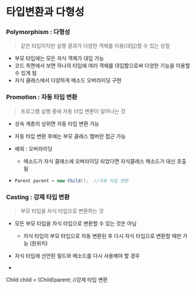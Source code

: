 # 타입변환과 다형성





### Polymorphism : 다형성

> 같은 타입이지만 실행 결과가 다양한 객체를 이용(대입)할 수 있는 성질



- 부모 타입에는 모든 자식 객체가 대입 가능
- 코드 측면에서 보면 하나의 타입에 여러 객체를 대입함으로써 다양한 기능을 이용할 수 있게 됨
- 자식 클래스에서 다양하게 메소드 오버라이딩 구현



### Promotion : 자동 타입 변환

> 프로그램 실행 중에 자동 타입 변환이 일어나는 것



- 상속 계층의 상위면 자동 타입 변환 가능
- 자동 타입 변환 후에는 부모 클래스 멤버만 접근 가능

- 예외 : 오버라이딩
  - 메소드가 자식 클래스에 오버라이딩 되었다면 자식클래스 메소드가 대신 호출됨

- ```java
  Parent parent = new Child();	//자동 타입 변환
  ```



### Casting : 강제 타입 변환

> 부모 타입을 자식 타입으로 변환하는 것



- 모든 부모 타입을 자식 타입으로 변환할 수 있는 것은 아님
  - 자식 타입이 부모 타입으로 자동 변환된 후 다시 자식 타입으로 변환할 때만 가능 (원위치)
- 자식 타입에 선언된 필드와 메소드를 다시 사용해야 할 경우

- ```java
Child child = (Child)parent;	//강제 타입 변환

